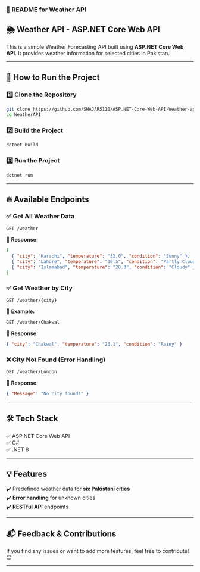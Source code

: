 ### 📌 **README for Weather API**  

## 🌦️ **Weather API - ASP.NET Core Web API**  

This is a simple Weather Forecasting API built using **ASP.NET Core Web API**. It provides weather information for selected cities in Pakistan.  

---

## 🚀 **How to Run the Project**  

### 1️⃣ **Clone the Repository**  
```sh
git clone https://github.com/SHAJAR5110/ASP.NET-Core-Web-API-Weather-api.git
cd WeatherAPI
```

### 2️⃣ **Build the Project**  
```sh
dotnet build
```

### 3️⃣ **Run the Project**  
```sh
dotnet run
```

---

## 🔥 **Available Endpoints**  

### ✅ **Get All Weather Data**  
```http
GET /weather
```
📌 **Response:**  
```json
[
  { "city": "Karachi", "temperature": "32.0", "condition": "Sunny" },
  { "city": "Lahore", "temperature": "30.5", "condition": "Partly Cloudy" },
  { "city": "Islamabad", "temperature": "28.3", "condition": "Cloudy" }
]
```

### ✅ **Get Weather by City**  
```http
GET /weather/{city}
```
📌 **Example:**  
```http
GET /weather/Chakwal
```
📌 **Response:**  
```json
{ "city": "Chakwal", "temperature": "26.1", "condition": "Rainy" }
```

### ❌ **City Not Found (Error Handling)**  
```http
GET /weather/London
```
📌 **Response:**  
```json
{ "Message": "No city found!" }
```

---

## 🛠 **Tech Stack**  
✅ ASP.NET Core Web API  
✅ C#  
✅ .NET 8  

---

## 💡 **Features**  
✔️ Predefined weather data for **six Pakistani cities**  
✔️ **Error handling** for unknown cities  
✔️ **RESTful API** endpoints  

---

## 📬 **Feedback & Contributions**  
If you find any issues or want to add more features, feel free to contribute! 😊  

---

